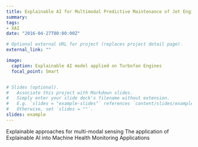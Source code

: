 ```yaml
---
title: Explainable AI for Multimodal Predictive Maintenance of Jet Engines with Smart HCI
summary: 
tags:
- XAI
date: "2016-04-27T00:00:00Z"

# Optional external URL for project (replaces project detail page).
external_link: ""

image:
  caption: Explainable AI model applied on Turbofan Engines
  focal_point: Smart


# Slides (optional).
#   Associate this project with Markdown slides.
#   Simply enter your slide deck's filename without extension.
#   E.g. `slides = "example-slides"` references `content/slides/example-slides.md`.
#   Otherwise, set `slides = ""`.
slides: example
---
```

Explainable approaches for multi-modal sensing 
The application of Explainable AI into Machine Health Monitoring Applications 
